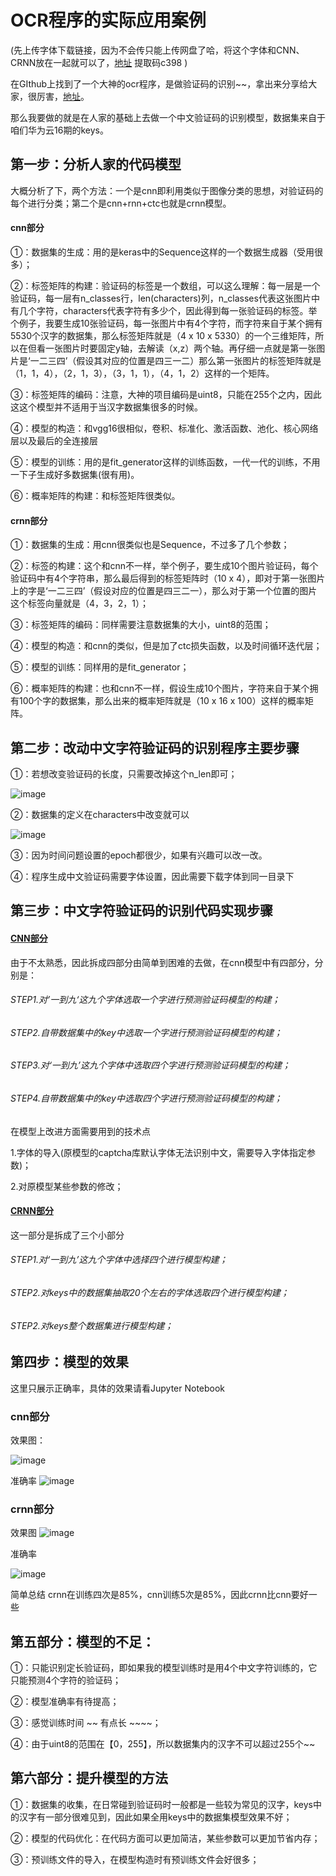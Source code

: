 # OCR程序的实际应用案例

(先上传字体下载链接，因为不会传只能上传网盘了哈，将这个字体和CNN、CRNN放在一起就可以了，[地址](https://pan.baidu.com/s/19obLcEAbwuBJouD986biXg)   提取码c398 ) 

在GIthub上找到了一个大神的ocr程序，是做验证码的识别~~，拿出来分享给大家，很厉害，[地址]( https://github.com/ypwhs/captcha_break )。

那么我要做的就是在人家的基础上去做一个中文验证码的识别模型，数据集来自于咱们华为云16期的keys。

## 第一步：分析人家的代码模型

大概分析了下，两个方法：一个是cnn即利用类似于图像分类的思想，对验证码的每个进行分类；第二个是cnn+rnn+ctc也就是crnn模型。

#### cnn部分

①：数据集的生成：用的是keras中的Sequence这样的一个数据生成器（受用很多）；

②：标签矩阵的构建：验证码的标签是一个数组，可以这么理解：每一层是一个验证码，每一层有n_classes行，len(characters)列，n_classes代表这张图片中有几个字符，characters代表字符有多少个，因此得到每一张验证码的标签。举个例子，我要生成10张验证码，每一张图片中有4个字符，而字符来自于某个拥有5530个汉字的数据集，那么标签矩阵就是（4 x 10 x 5330）的一个三维矩阵，所以在但看一张图片时要固定y轴，去解读（x,z）两个轴。再仔细一点就是第一张图片是‘一二三四’（假设其对应的位置是四三一二）那么第一张图片的标签矩阵就是（1，1，4），（2，1，3），（3，1，1），（4，1，2）这样的一个矩阵。

③：标签矩阵的编码：注意，大神的项目编码是uint8，只能在255个之内，因此这这个模型并不适用于当汉字数据集很多的时候。

④：模型的构造：和vgg16很相似，卷积、标准化、激活函数、池化、核心网络层以及最后的全连接层

⑤：模型的训练：用的是fit_generator这样的训练函数，一代一代的训练，不用一下子生成好多数据集(很有用)。

⑥：概率矩阵的构建：和标签矩阵很类似。

#### crnn部分

①：数据集的生成：用cnn很类似也是Sequence，不过多了几个参数；

②：标签的构建：这个和cnn不一样，举个例子，要生成10个图片验证码，每个验证码中有4个字符串，那么最后得到的标签矩阵时（10  x 4），即对于第一张图片上的字是‘一二三四’（假设对应的位置是四三二一），那么对于第一个位置的图片这个标签向量就是（4，3，2，1）；

③：标签矩阵的编码：同样需要注意数据集的大小，uint8的范围；

④：模型的构造：和cnn的类似，但是加了ctc损失函数，以及时间循环迭代层；

⑤：模型的训练：同样用的是fit_generator；

⑥：概率矩阵的构建：也和cnn不一样，假设生成10个图片，字符来自于某个拥有100个字的数据集，那么出来的概率矩阵就是（10 x 16 x 100）这样的概率矩阵。





## 第二步：改动中文字符验证码的识别程序主要步骤

①：若想改变验证码的长度，只需要改掉这个n_len即可；

![image](https://user-images.githubusercontent.com/50792908/68101273-bea74d00-ff07-11e9-9344-42d916cea789.png)



②：数据集的定义在characters中改变就可以

![image](https://user-images.githubusercontent.com/50792908/68101281-c961e200-ff07-11e9-843a-147fe1c0c01b.png)

③：因为时间问题设置的epoch都很少，如果有兴趣可以改一改。

④：程序生成中文验证码需要字体设置，因此需要下载字体到同一目录下







## 第三步：中文字符验证码的识别代码实现步骤

#### [CNN部分]()

由于不太熟悉，因此拆成四部分由简单到困难的去做，在cnn模型中有四部分，分别是：

###### STEP1.对’一到九‘这九个字体选取一个字进行预测验证码模型的构建；

###### STEP2.自带数据集中的key中选取一个字进行预测验证码模型的构建；

###### STEP3.对‘一到九’这九个字体中选取四个字进行预测验证码模型的构建；

###### STEP4.自带数据集中的key中选取四个字进行预测验证码模型的构建；

在模型上改进方面需要用到的技术点

1.字体的导入(原模型的captcha库默认字体无法识别中文，需要导入字体指定参数)；

2.对原模型某些参数的修改；

#### [CRNN部分]()

这一部分是拆成了三个小部分

###### STEP1.对‘一到九’这九个字体中选择四个进行模型构建；

###### STEP2.对keys中的数据集抽取20个左右的字体选取四个进行模型构建；

###### STEP2.对keys整个数据集进行模型构建；

## 第四步：模型的效果

这里只展示正确率，具体的效果请看Jupyter Notebook

### cnn部分

效果图：

![image](https://user-images.githubusercontent.com/50792908/68101204-63755a80-ff07-11e9-95c2-5dfffb498b7a.png)



准确率
![image](https://user-images.githubusercontent.com/50792908/68101196-5b1d1f80-ff07-11e9-9df0-7ccbccfe0ce6.png)



### crnn部分

效果图
![image](https://user-images.githubusercontent.com/50792908/68101219-74be6700-ff07-11e9-85d8-7b6f8a9480ef.png)



准确率

![image](https://user-images.githubusercontent.com/50792908/68101231-856edd00-ff07-11e9-8846-59438fd63853.png)


简单总结
crnn在训练四次是85%，cnn训练5次是85%，因此crnn比cnn要好一些









## 第五部分：模型的不足：

①：只能识别定长验证码，即如果我的模型训练时是用4个中文字符训练的，它只能预测4个字符的验证码；

②：模型准确率有待提高；

③：感觉训练时间 ~~ 有点长 ~~~~；

④：由于uint8的范围在【0，255】，所以数据集内的汉字不可以超过255个~~

## 第六部分：提升模型的方法

①：数据集的收集，在日常碰到验证码时一般都是一些较为常见的汉字，keys中的汉字有一部分很难见到，因此如果全用keys中的数据集模型效果不好；

②：模型的代码优化：在代码方面可以更加简洁，某些参数可以更加节省内存；

③：预训练文件的导入，在模型构造时有预训练文件会好很多；





























